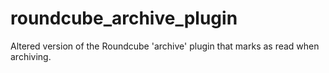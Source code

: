 # roundcube_archive_plugin
Altered version of the Roundcube 'archive' plugin that marks as read when archiving.
